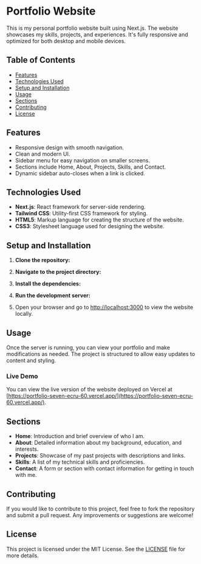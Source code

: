 # Portfolio Website

This is my personal portfolio website built using Next.js. The website showcases my skills, projects, and experiences. It's fully responsive and optimized for both desktop and mobile devices.

## Table of Contents

- [Features](#features)
- [Technologies Used](#technologies-used)
- [Setup and Installation](#setup-and-installation)
- [Usage](#usage)
- [Sections](#sections)
- [Contributing](#contributing)
- [License](#license)

## Features

- Responsive design with smooth navigation.
- Clean and modern UI.
- Sidebar menu for easy navigation on smaller screens.
- Sections include Home, About, Projects, Skills, and Contact.
- Dynamic sidebar auto-closes when a link is clicked.

## Technologies Used

- **Next.js**: React framework for server-side rendering.
- **Tailwind CSS**: Utility-first CSS framework for styling.
- **HTML5**: Markup language for creating the structure of the website.
- **CSS3**: Stylesheet language used for designing the website.

## Setup and Installation

1. **Clone the repository:**
    
2. **Navigate to the project directory:**
    
3. **Install the dependencies:**
   
4. **Run the development server:**

5. Open your browser and go to [http://localhost:3000](http://localhost:3000) to view the website locally.

## Usage

Once the server is running, you can view your portfolio and make modifications as needed. The project is structured to allow easy updates to content and styling.

### Live Demo

You can view the live version of the website deployed on Vercel at [https://portfolio-seven-ecru-60.vercel.app/](https://portfolio-seven-ecru-60.vercel.app/).

## Sections

- **Home**: Introduction and brief overview of who I am.
- **About**: Detailed information about my background, education, and interests.
- **Projects**: Showcase of my past projects with descriptions and links.
- **Skills**: A list of my technical skills and proficiencies.
- **Contact**: A form or section with contact information for getting in touch with me.

## Contributing

If you would like to contribute to this project, feel free to fork the repository and submit a pull request. Any improvements or suggestions are welcome!

## License

This project is licensed under the MIT License. See the [LICENSE](LICENSE) file for more details.
